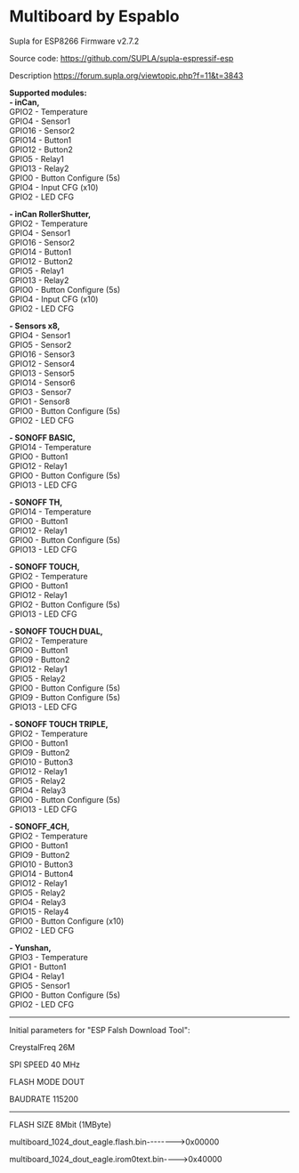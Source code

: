 # Multiboard by Espablo
Supla for ESP8266
Firmware v2.7.2

Source code: https://github.com/SUPLA/supla-espressif-esp

Description https://forum.supla.org/viewtopic.php?f=11&t=3843

<b>Supported modules:</b><br />
<b>- inCan,</b><br />
    GPIO2 - Temperature<br />
    GPIO4 - Sensor1<br />
    GPIO16 - Sensor2<br />
    GPIO14 - Button1<br />
    GPIO12 - Button2<br />
    GPIO5 - Relay1<br />
    GPIO13 - Relay2<br />
    GPIO0 - Button Configure (5s)<br />
    GPIO4 - Input CFG (x10)<br />
    GPIO2 - LED CFG<br />

<b>- inCan RollerShutter,</b><br />
    GPIO2 - Temperature<br />
    GPIO4 - Sensor1<br />
    GPIO16 - Sensor2<br />
    GPIO14 - Button1<br />
    GPIO12 - Button2<br />
    GPIO5 - Relay1<br />
    GPIO13 - Relay2<br />
    GPIO0 - Button Configure (5s)<br />
    GPIO4 - Input CFG (x10)<br />
    GPIO2 - LED CFG<br />

<b>- Sensors x8,</b><br />
    GPIO4 - Sensor1<br />
    GPIO5 - Sensor2<br />
    GPIO16 - Sensor3<br />
    GPIO12 - Sensor4<br />
    GPIO13 - Sensor5<br />
    GPIO14 - Sensor6<br />
    GPIO3 - Sensor7<br />
    GPIO1 - Sensor8<br />
    GPIO0 - Button Configure (5s)<br />
    GPIO2 - LED CFG<br />

<b>- SONOFF BASIC,</b><br />
    GPIO14 - Temperature<br />
    GPIO0 - Button1<br />
    GPIO12 - Relay1<br />
    GPIO0 - Button Configure (5s)<br />
    GPIO13 - LED CFG<br />

<b>- SONOFF TH,</b><br />
    GPIO14 - Temperature<br />
    GPIO0 - Button1<br />
    GPIO12 - Relay1<br />
    GPIO0 - Button Configure (5s)<br />
    GPIO13 - LED CFG<br />

<b>- SONOFF TOUCH,</b><br />
    GPIO2 - Temperature<br />
    GPIO0 - Button1<br />
    GPIO12 - Relay1<br />
    GPIO2 - Button Configure (5s)<br />
    GPIO13 - LED CFG<br />

<b>- SONOFF TOUCH DUAL,</b><br />
    GPIO2 - Temperature<br />
    GPIO0 - Button1<br />
    GPIO9 - Button2<br />
    GPIO12 - Relay1<br />
    GPIO5 - Relay2<br />
    GPIO0 - Button Configure (5s)<br />
    GPIO9 - Button Configure (5s)<br />
    GPIO13 - LED CFG<br />

<b>- SONOFF TOUCH TRIPLE,</b><br />
    GPIO2 - Temperature<br />
    GPIO0 - Button1<br />
    GPIO9 - Button2<br />
    GPIO10 - Button3<br />
    GPIO12 - Relay1<br />
    GPIO5 - Relay2<br />
    GPIO4 - Relay3<br />
    GPIO0 - Button Configure (5s)<br />
    GPIO13 - LED CFG<br />

<b>- SONOFF_4CH,</b><br />
    GPIO2 - Temperature<br />
    GPIO0 - Button1<br />
    GPIO9 - Button2<br />
    GPIO10 - Button3<br />
    GPIO14 - Button4<br />
    GPIO12 - Relay1<br />
    GPIO5 - Relay2<br />
    GPIO4 - Relay3<br />
    GPIO15 - Relay4<br />
    GPIO0 - Button Configure (x10)<br />
    GPIO2 - LED CFG<br />

<b>- Yunshan,</b><br />
    GPIO3 - Temperature<br />
    GPIO1 - Button1<br />
    GPIO4 - Relay1<br />
    GPIO5 - Sensor1<br />
    GPIO0 - Button Configure (5s)<br />
    GPIO2 - LED CFG<br />

-------------------------------------------------

Initial parameters for "ESP Falsh Download Tool":

CreystalFreq    26M

SPI SPEED       40 MHz

FLASH MODE      DOUT

BAUDRATE        115200

-------------------------------------------------

FLASH SIZE      8Mbit (1MByte)

multiboard_1024_dout_eagle.flash.bin-------->0x00000

multiboard_1024_dout_eagle.irom0text.bin---->0x40000


